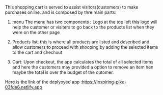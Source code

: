 
This  shopping cart is served  to assist visitors(customers) to make purchases online. and is composed by thre main parts:

1. menu 
The menu has two components : Logo at the top left
this logo will help the customer or visiters to go back to the products list when they were on the other page

2. Products list: this is where all products are listed and described and allow customers to proceed with shooping by adding the selected items to the cart and chechout 


3. Cart: Upon checkout, the app calculates the total of all selected items and here the customers may provided a option to remove an item hen maybe the total is over the budget of the cutomer. 
 
  Here is the link of the deplyoyed app :https://inspiring-pike-03fde6.netlify.app
